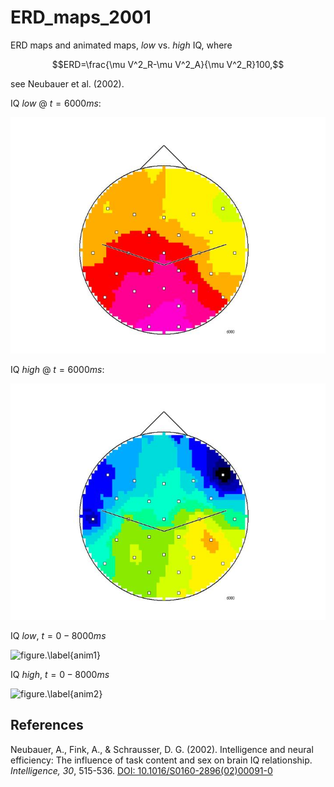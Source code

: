 # ERD_maps_2001
ERD maps and animated maps, *low* vs. *high* IQ, where 

$$ERD=\frac{\mu V^2_R-\mu V^2_A}{\mu V^2_R}100,$$

see Neubauer et al. (2002).

IQ *low* @ $t=6000 ms$:

![figure.\label{pic1}](Folie49low.JPG)

IQ *high* @ $t=6000 ms$:

![figure.\label{pic2}](Folie49high.JPG)

IQ *low*, $t=0-8000 ms$

![figure.\label{anim1}](pic1.gif)

IQ *high*, $t=0-8000 ms$

![figure.\label{anim2}](pic2.gif)

## References

Neubauer, A., Fink, A., & Schrausser, D. G. (2002). Intelligence and neural efficiency: The influence of task content and sex on brain IQ relationship. *Intelligence, 30*, 515-536. [DOI: 10.1016/S0160-2896(02)00091-0](https://doi.org/10.1016/S0160-2896(02)00091-0)

